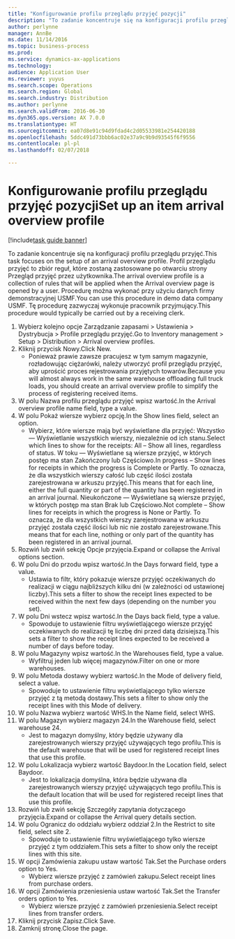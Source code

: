 ```yaml
---
title: "Konfigurowanie profilu przeglądu przyjęć pozycji"
description: "To zadanie koncentruje się na konfiguracji profilu przeglądu przyjęć."
author: perlynne
manager: AnnBe
ms.date: 11/14/2016
ms.topic: business-process
ms.prod: 
ms.service: dynamics-ax-applications
ms.technology: 
audience: Application User
ms.reviewer: yuyus
ms.search.scope: Operations
ms.search.region: Global
ms.search.industry: Distribution
ms.author: perlynne
ms.search.validFrom: 2016-06-30
ms.dyn365.ops.version: AX 7.0.0
ms.translationtype: HT
ms.sourcegitcommit: ea07d8e91c94d9fdad4c2d05533981e254420188
ms.openlocfilehash: 5ddc491d73bbb6ac02e37a9c9b9d93545f6f9556
ms.contentlocale: pl-pl
ms.lasthandoff: 02/07/2018

---
```

# <a name="set-up-an-item-arrival-overview-profile"></a><span data-ttu-id="d2129-103">Konfigurowanie profilu przeglądu przyjęć pozycji</span><span class="sxs-lookup"><span data-stu-id="d2129-103">Set up an item arrival overview profile</span></span>

[!include[task guide banner](../../includes/task-guide-banner.md)]

<span data-ttu-id="d2129-104">To zadanie koncentruje się na konfiguracji profilu przeglądu przyjęć.</span><span class="sxs-lookup"><span data-stu-id="d2129-104">This task focuses on the setup of an arrival overview profile.</span></span> <span data-ttu-id="d2129-105">Profil przeglądu przyjęć to zbiór reguł, które zostaną zastosowane po otwarciu strony Przegląd przyjęć przez użytkownika.</span><span class="sxs-lookup"><span data-stu-id="d2129-105">The arrival overview profile is a collection of rules that will be applied when the Arrival overview page is opened by a user.</span></span> <span data-ttu-id="d2129-106">Procedurę można wykonać przy użyciu danych firmy demonstracyjnej USMF.</span><span class="sxs-lookup"><span data-stu-id="d2129-106">You can use this procedure in demo data company USMF.</span></span> <span data-ttu-id="d2129-107">Tę procedurę zazwyczaj wykonuje pracownik przyjmujący.</span><span class="sxs-lookup"><span data-stu-id="d2129-107">This procedure would typically be carried out by a receiving clerk.</span></span>





1. <span data-ttu-id="d2129-108">Wybierz kolejno opcje Zarządzanie zapasami > Ustawienia > Dystrybucja > Profile przeglądu przyjęć.</span><span class="sxs-lookup"><span data-stu-id="d2129-108">Go to Inventory management > Setup > Distribution > Arrival overview profiles.</span></span>
2. <span data-ttu-id="d2129-109">Kliknij przycisk Nowy.</span><span class="sxs-lookup"><span data-stu-id="d2129-109">Click New.</span></span>
    * <span data-ttu-id="d2129-110">Ponieważ prawie zawsze pracujesz w tym samym magazynie, rozładowując ciężarówki, należy utworzyć profil przeglądu przyjęć, aby uprościć proces rejestrowania przyjętych towarów.</span><span class="sxs-lookup"><span data-stu-id="d2129-110">Because you will almost always work in the same warehouse offloading full truck loads, you should create an arrival overview profile to simplify the process of registering received items.</span></span>  
3. <span data-ttu-id="d2129-111">W polu Nazwa profilu przeglądu przyjęć wpisz wartość.</span><span class="sxs-lookup"><span data-stu-id="d2129-111">In the Arrival overview profile name field, type a value.</span></span>
4. <span data-ttu-id="d2129-112">W polu Pokaż wiersze wybierz opcję.</span><span class="sxs-lookup"><span data-stu-id="d2129-112">In the Show lines field, select an option.</span></span>
    * <span data-ttu-id="d2129-113">Wybierz, które wiersze mają być wyświetlane dla przyjęć:   Wszystko — Wyświetlanie wszystkich wierszy, niezależnie od ich stanu.</span><span class="sxs-lookup"><span data-stu-id="d2129-113">Select which lines to show for the receipts:   All – Show all lines, regardless of status.</span></span>   <span data-ttu-id="d2129-114">W toku — Wyświetlane są wiersze przyjęć, w których postęp ma stan Zakończony lub Częściowo.</span><span class="sxs-lookup"><span data-stu-id="d2129-114">In progress – Show lines for receipts in which the progress is Complete or Partly.</span></span> <span data-ttu-id="d2129-115">To oznacza, że dla wszystkich wierszy całość lub część ilości została zarejestrowana w arkuszu przyjęć.</span><span class="sxs-lookup"><span data-stu-id="d2129-115">This means that for each line, either the full quantity or part of the quantity has been registered in an arrival journal.</span></span>   <span data-ttu-id="d2129-116">Nieukończone — Wyświetlane są wiersze przyjęć, w których postęp ma stan Brak lub Częściowo.</span><span class="sxs-lookup"><span data-stu-id="d2129-116">Not complete – Show lines for receipts in which the progress is None or Partly.</span></span> <span data-ttu-id="d2129-117">To oznacza, że dla wszystkich wierszy zarejestrowana w arkuszu przyjęć została część ilości lub nic nie zostało zarejestrowane.</span><span class="sxs-lookup"><span data-stu-id="d2129-117">This means that for each line, nothing or only part of the quantity has been registered in an arrival journal.</span></span>  
5. <span data-ttu-id="d2129-118">Rozwiń lub zwiń sekcję Opcje przyjęcia.</span><span class="sxs-lookup"><span data-stu-id="d2129-118">Expand or collapse the Arrival options section.</span></span>
6. <span data-ttu-id="d2129-119">W polu Dni do przodu wpisz wartość.</span><span class="sxs-lookup"><span data-stu-id="d2129-119">In the Days forward field, type a value.</span></span>
    * <span data-ttu-id="d2129-120">Ustawia to filtr, który pokazuje wiersze przyjęć oczekiwanych do realizacji w ciągu najbliższych kilku dni (w zależności od ustawionej liczby).</span><span class="sxs-lookup"><span data-stu-id="d2129-120">This sets a filter to show the receipt lines expected to be received within the next few days (depending on the number you set).</span></span>  
7. <span data-ttu-id="d2129-121">W polu Dni wstecz wpisz wartość.</span><span class="sxs-lookup"><span data-stu-id="d2129-121">In the Days back field, type a value.</span></span>
    * <span data-ttu-id="d2129-122">Spowoduje to ustawienie filtru wyświetlającego wiersze przyjęć oczekiwanych do realizacji tę liczbę dni przed datą dzisiejszą.</span><span class="sxs-lookup"><span data-stu-id="d2129-122">This sets a filter to show the receipt lines expected to be received a number of days before today.</span></span>  
8. <span data-ttu-id="d2129-123">W polu Magazyny wpisz wartość.</span><span class="sxs-lookup"><span data-stu-id="d2129-123">In the Warehouses field, type a value.</span></span>
    * <span data-ttu-id="d2129-124">Wyfiltruj jeden lub więcej magazynów.</span><span class="sxs-lookup"><span data-stu-id="d2129-124">Filter on one or more warehouses.</span></span>  
9. <span data-ttu-id="d2129-125">W polu Metoda dostawy wybierz wartość.</span><span class="sxs-lookup"><span data-stu-id="d2129-125">In the Mode of delivery field, select a value.</span></span>
    * <span data-ttu-id="d2129-126">Spowoduje to ustawienie filtru wyświetlającego tylko wiersze przyjęć z tą metodą dostawy.</span><span class="sxs-lookup"><span data-stu-id="d2129-126">This sets a filter to show only the receipt lines with this Mode of delivery.</span></span>  
10. <span data-ttu-id="d2129-127">W polu Nazwa wybierz wartość WHS.</span><span class="sxs-lookup"><span data-stu-id="d2129-127">In the Name field, select WHS.</span></span>
11. <span data-ttu-id="d2129-128">W polu Magazyn wybierz magazyn 24.</span><span class="sxs-lookup"><span data-stu-id="d2129-128">In the Warehouse field, select warehouse 24.</span></span>
    * <span data-ttu-id="d2129-129">Jest to magazyn domyślny, który będzie używany dla zarejestrowanych wierszy przyjęć używających tego profilu.</span><span class="sxs-lookup"><span data-stu-id="d2129-129">This is the default warehouse that will be used for registered receipt lines that use this profile.</span></span>  
12. <span data-ttu-id="d2129-130">W polu Lokalizacja wybierz wartość Baydoor.</span><span class="sxs-lookup"><span data-stu-id="d2129-130">In the Location field, select Baydoor.</span></span>
    * <span data-ttu-id="d2129-131">Jest to lokalizacja domyślna, która będzie używana dla zarejestrowanych wierszy przyjęć używających tego profilu.</span><span class="sxs-lookup"><span data-stu-id="d2129-131">This is the default location that will be used for registered receipt lines that use this profile.</span></span>  
13. <span data-ttu-id="d2129-132">Rozwiń lub zwiń sekcję Szczegóły zapytania dotyczącego przyjęcia.</span><span class="sxs-lookup"><span data-stu-id="d2129-132">Expand or collapse the Arrival query details section.</span></span>
14. <span data-ttu-id="d2129-133">W polu Ogranicz do oddziału wybierz oddział 2.</span><span class="sxs-lookup"><span data-stu-id="d2129-133">In the Restrict to site field, select site 2.</span></span>
    * <span data-ttu-id="d2129-134">Spowoduje to ustawienie filtru wyświetlającego tylko wiersze przyjęć z tym oddziałem.</span><span class="sxs-lookup"><span data-stu-id="d2129-134">This sets a filter to show only the receipt lines with this site.</span></span>  
15. <span data-ttu-id="d2129-135">W opcji Zamówienia zakupu ustaw wartość Tak.</span><span class="sxs-lookup"><span data-stu-id="d2129-135">Set the Purchase orders option to Yes.</span></span>
    * <span data-ttu-id="d2129-136">Wybierz wiersze przyjęć z zamówień zakupu.</span><span class="sxs-lookup"><span data-stu-id="d2129-136">Select receipt lines from purchase orders.</span></span>  
16. <span data-ttu-id="d2129-137">W opcji Zamówienia przeniesienia ustaw wartość Tak.</span><span class="sxs-lookup"><span data-stu-id="d2129-137">Set the Transfer orders option to Yes.</span></span>
    * <span data-ttu-id="d2129-138">Wybierz wiersze przyjęć z zamówień przeniesienia.</span><span class="sxs-lookup"><span data-stu-id="d2129-138">Select receipt lines from transfer orders.</span></span>  
17. <span data-ttu-id="d2129-139">Kliknij przycisk Zapisz.</span><span class="sxs-lookup"><span data-stu-id="d2129-139">Click Save.</span></span>
18. <span data-ttu-id="d2129-140">Zamknij stronę.</span><span class="sxs-lookup"><span data-stu-id="d2129-140">Close the page.</span></span>


